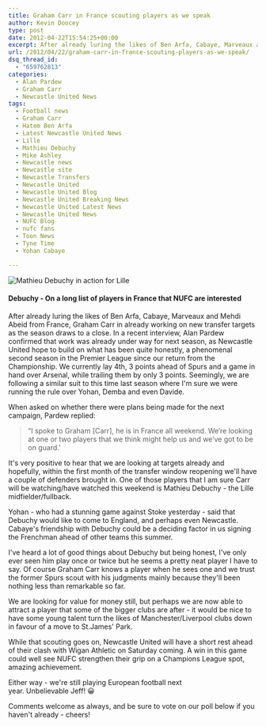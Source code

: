 ```yaml
---
title: Graham Carr in France scouting players as we speak
author: Kevin Doocey
type: post
date: 2012-04-22T15:54:25+00:00
excerpt: After already luring the likes of Ben Arfa, Cabaye, Marveaux and Mehdi Abeid from France, Graham Carr in already working on new transfer targets as the season draws to a close. In..
url: /2012/04/22/graham-carr-in-france-scouting-players-as-we-speak/
dsq_thread_id:
  - "659762813"
categories:
  - Alan Pardew
  - Graham Carr
  - Newcastle United News
tags:
  - Football news
  - Graham Carr
  - Hatem Ben Arfa
  - Latest Newcastle United News
  - Lille
  - Mathieu Debuchy
  - Mike Ashley
  - Newcastle news
  - Newcastle site
  - Newcastle Transfers
  - Newcastle United
  - Newcastle United Blog
  - Newcastle United Breaking News
  - Newcastle United Latest News
  - Newcastle United News
  - NUFC Blog
  - nufc fans
  - Toon News
  - Tyne Time
  - Yohan Cabaye

---
```

![Mathieu Debuchy in action for Lille](https://www.tynetime.com/wp-content/uploads/2012/04/Mathieu-Debuchy-Lille.jpg "Mathieu-Debuchy-Lille")

#### Debuchy - On a long list of players in France that NUFC are interested

After already luring the likes of Ben Arfa, Cabaye, Marveaux and Mehdi Abeid from France, Graham Carr in already working on new transfer targets as the season draws to a close. In a recent interview, Alan Pardew confirmed that work was already under way for next season, as Newcastle United hope to build on what has been quite honestly, a phenomenal second season in the Premier League since our return from the Championship. We currently lay 4th, 3 points ahead of Spurs  and a game in hand over Arsenal, while trailing them by only 3 points. Seemingly, we are following a similar suit to this time last season where I'm sure we were running the rule over Yohan, Demba and even Davide.

When asked on whether there were plans being made for the next campaign, Pardew replied:

> “I spoke to Graham [Carr], he is in France all weekend. We’re looking at one or two players that we think might help us and we’ve got to be on guard.'

It's very positive to hear that we are looking at targets already and hopefully, within the first month of the transfer window reopening we'll have a couple of defenders brought in. One of those players that I am sure Carr will be watching/have watched this weekend is Mathieu Debuchy - the Lille midfielder/fullback.

Yohan - who had a stunning game against Stoke yesterday - said that Debuchy would like to come to England, and perhaps even Newcastle. Cabaye's friendship with Debuchy could be a deciding factor in us signing the Frenchman ahead of other teams this summer.

I've heard a lot of good things about Debuchy but being honest, I've only ever seen him play once or twice but he seems a pretty neat player I have to say. Of course Graham Carr knows a player when he sees one and we trust the former Spurs scout with his judgments mainly because they'll been nothing less than remarkable so far.

We are looking for value for money still, but perhaps we are now able to attract a player that some of the bigger clubs are after - it would be nice to have some young talent turn the likes of Manchester/Liverpool clubs down in favour of a move to St.James' Park.

While that scouting goes on, Newcastle United will have a short rest ahead of their clash with Wigan Athletic on Saturday coming. A win in this game could well see NUFC strengthen their grip on a Champions League spot, amazing achievement.

Either way - we're still playing European football next year. Unbelievable Jeff! 😀

Comments welcome as always, and be sure to vote on our poll below if you haven't already - cheers!
